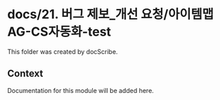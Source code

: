 # docs/21. 버그 제보_개선 요청/아이템맵AG-CS자동화-test

This folder was created by docScribe.

## Context

Documentation for this module will be added here.